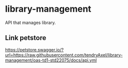 # library-management
API that manages library.


## Link petstore
https://petstore.swagger.io/?url=https://raw.githubusercontent.com/tendryAxel/library-management/oas-td1-std22075/docs/api.yml